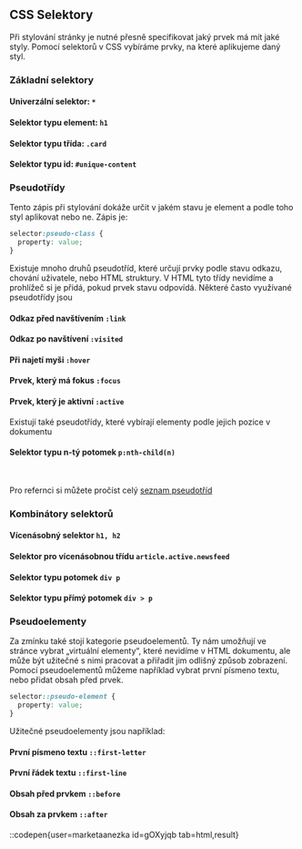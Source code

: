 ## CSS Selektory

Při stylování stránky je nutné přesně specifikovat jaký prvek má mít jaké styly. Pomocí selektorů v CSS vybíráme prvky, na které aplikujeme daný styl.

### Základní selektory

#### Univerzální selektor: `*`

#### Selektor typu element: `h1`

#### Selektor typu třída: `.card`

#### Selektor typu id: `#unique-content`

### Pseudotřídy

Tento zápis při stylování dokáže určit v jakém stavu je element a podle toho styl aplikovat nebo ne. Zápis je:

```css
selector:pseudo-class {
  property: value;
}
```

Existuje mnoho druhů pseudotříd, které určují prvky podle stavu odkazu, chování uživatele, nebo HTML struktury. V HTML tyto třídy nevidíme a prohlížeč si je přidá, pokud prvek stavu odpovídá. Některé často využívané pseudotřídy jsou

#### Odkaz před navštívením `:link`

#### Odkaz po navštívení `:visited`

#### Při najetí myši `:hover`

#### Prvek, který má fokus `:focus`

#### Prvek, který je aktivní `:active`

Existují také pseudotřídy, které vybírají elementy podle jejich pozice v dokumentu

#### Selektor typu n-tý potomek `p:nth-child(n)`

</br>

Pro refernci si můžete pročíst celý [seznam pseudotříd](https://developer.mozilla.org/en-US/docs/Web/CSS/Pseudo-classes#syntax)

### Kombinátory selektorů

#### Vícenásobný selektor `h1, h2`

#### Selektor pro vícenásobnou třídu `article.active.newsfeed`

#### Selektor typu potomek `div p`

#### Selektor typu přímý potomek `div > p`

### Pseudoelementy

Za zmínku také stojí kategorie pseudoelementů. Ty nám umožňují ve stránce vybrat „virtuální elementy“, které nevidíme v HTML dokumentu, ale může být užitečné s nimi pracovat a přiřadit jim odlišný způsob zobrazení. Pomocí pseudoelementů můžeme například vybrat první písmeno textu, nebo přidat obsah před prvek.

```css
selector::pseudo-element {
  property: value;
}
```

Užitečné pseudoelementy jsou například:

#### První písmeno textu `::first-letter`

#### První řádek textu `::first-line`

#### Obsah před prvkem `::before`

#### Obsah za prvkem `::after`

::codepen{user=marketaanezka id=gOXyjqb tab=html,result}

